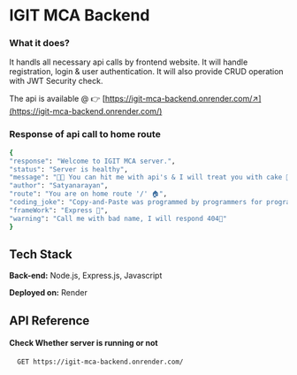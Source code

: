 
# IGIT MCA Backend 

### What it does?
It handls all necessary api calls by frontend website. It will handle registration, login & user authentication. It will also provide CRUD operation with JWT Security check. 

The api is available @ 👉 
[https://igit-mca-backend.onrender.com/↗️](https://igit-mca-backend.onrender.com/)

### Response of api call to home route

```bash
{
"response": "Welcome to IGIT MCA server.",
"status": "Server is healthy",
"message": "🧑‍💻 You can hit me with api's & I will treat you with cake 🍰!",
"author": "Satyanarayan",
"route": "You are on home route '/' 🏠",
"coding_joke": "Copy-and-Paste was programmed by programmers for programmers actually! 👩‍💻",
"frameWork": "Express 🚄",
"warning": "Call me with bad name, I will respond 404🥴"
}
```
## Tech Stack


**Back-end:** Node.js, Express.js, Javascript

**Deployed on:** Render

## API Reference

#### Check Whether server is running or not

```http
  GET https://igit-mca-backend.onrender.com/
```
